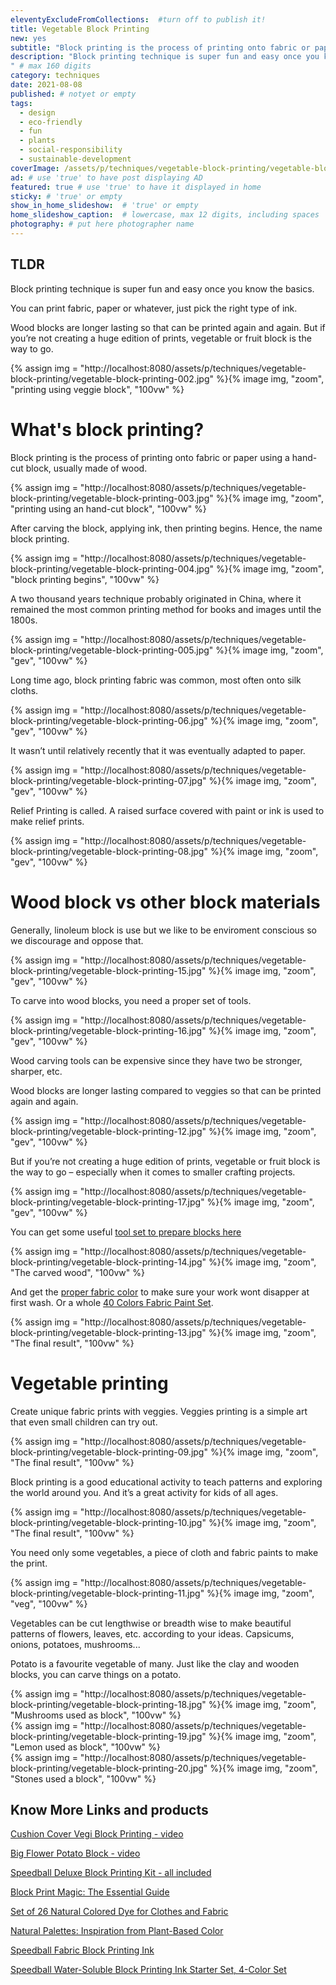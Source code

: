 ```yaml
---
eleventyExcludeFromCollections:  #turn off to publish it!
title: Vegetable Block Printing
new: yes
subtitle: "Block printing is the process of printing onto fabric or paper using a hand-cut block, usually made of wood. Carve the block, apply ink and the printing fun begins."
description: "Block printing technique is super fun and easy once you know the basics. You can print fabric, paper or whatever, just pick the right type of ink.
" # max 160 digits
category: techniques
date: 2021-08-08
published: # notyet or empty
tags:
  - design
  - eco-friendly
  - fun
  - plants
  - social-responsibility
  - sustainable-development
coverImage: /assets/p/techniques/vegetable-block-printing/vegetable-block-printing.jpg
ad: # use 'true' to have post displaying AD
featured: true # use 'true' to have it displayed in home
sticky: # 'true' or empty
show_in_home_slideshow:  # 'true' or empty
home_slideshow_caption:  # lowercase, max 12 digits, including spaces
photography: # put here photographer name
---
```


<div class="tldr">

## TLDR

Block printing technique is super fun and easy once you know the basics.

You can print fabric, paper or whatever, just pick the right type of ink.

Wood blocks are longer lasting so that can be printed again and again. But if you’re not creating a huge edition of prints, vegetable or fruit block is the way to go.

</div>

<div>
{% assign img = "http://localhost:8080/assets/p/techniques/vegetable-block-printing/vegetable-block-printing-002.jpg" %}{% image img, "zoom", "printing using veggie block", "100vw" %}
</div>

# What's block printing?

Block printing is the process of printing onto fabric or paper using a hand-cut block, usually made of wood.

<div>
{% assign img = "http://localhost:8080/assets/p/techniques/vegetable-block-printing/vegetable-block-printing-003.jpg" %}{% image img, "zoom", "printing using an hand-cut block", "100vw" %}
</div>

After carving the block, applying ink, then printing begins. Hence, the name block printing.

<div>
{% assign img = "http://localhost:8080/assets/p/techniques/vegetable-block-printing/vegetable-block-printing-004.jpg" %}{% image img, "zoom", "block printing begins", "100vw" %}
</div>

A two thousand years technique probably originated in China, where it remained the most common printing method for books and images until the 1800s.

<div>
{% assign img = "http://localhost:8080/assets/p/techniques/vegetable-block-printing/vegetable-block-printing-005.jpg" %}{% image img, "zoom", "gev", "100vw" %}
</div>

Long time ago, block printing fabric was common, most often onto silk cloths.

<div>
{% assign img = "http://localhost:8080/assets/p/techniques/vegetable-block-printing/vegetable-block-printing-06.jpg" %}{% image img, "zoom", "gev", "100vw" %}
</div>

It wasn’t until relatively recently that it was eventually adapted to paper.

<div>
{% assign img = "http://localhost:8080/assets/p/techniques/vegetable-block-printing/vegetable-block-printing-07.jpg" %}{% image img, "zoom", "gev", "100vw" %}
</div>

Relief Printing is called. A raised surface covered with paint or ink is used to make relief prints.

<div>
{% assign img = "http://localhost:8080/assets/p/techniques/vegetable-block-printing/vegetable-block-printing-08.jpg" %}{% image img, "zoom", "gev", "100vw" %}
</div>

# Wood block vs other block materials

Generally, linoleum block is use but we like to be enviroment conscious so we discourage and oppose that.

<div>
{% assign img = "http://localhost:8080/assets/p/techniques/vegetable-block-printing/vegetable-block-printing-15.jpg" %}{% image img, "zoom", "gev", "100vw" %}
</div>

To carve into wood blocks, you need a proper set of tools.

<div>
{% assign img = "http://localhost:8080/assets/p/techniques/vegetable-block-printing/vegetable-block-printing-16.jpg" %}{% image img, "zoom", "gev", "100vw" %}
</div>

Wood carving tools can be expensive since they have two be stronger, sharper, etc.

Wood blocks are longer lasting compared to veggies so that can be printed again and again.

<div>
{% assign img = "http://localhost:8080/assets/p/techniques/vegetable-block-printing/vegetable-block-printing-12.jpg" %}{% image img, "zoom", "gev", "100vw" %}
</div>

But if you’re not creating a huge edition of prints, vegetable or fruit block is the way to go – especially when it comes to smaller crafting projects.

<div>
{% assign img = "http://localhost:8080/assets/p/techniques/vegetable-block-printing/vegetable-block-printing-17.jpg" %}{% image img, "zoom", "gev", "100vw" %}
</div>

You can get some useful [tool set to prepare blocks here](https://amzn.to/3ALAQer)

<div>
{% assign img = "http://localhost:8080/assets/p/techniques/vegetable-block-printing/vegetable-block-printing-14.jpg" %}{% image img, "zoom", "The carved wood", "100vw" %}
</div>

And get the [proper fabric color](https://amzn.to/3iMm9Sg) to make sure your work wont disapper at first wash. Or a whole [40 Colors Fabric Paint Set](https://amzn.to/3CN7vC4).

<div>
{% assign img = "http://localhost:8080/assets/p/techniques/vegetable-block-printing/vegetable-block-printing-13.jpg" %}{% image img, "zoom", "The final result", "100vw" %}
</div>

# Vegetable printing

Create unique fabric prints with veggies. Veggies printing is a simple art that even small children can try out.

<div>
{% assign img = "http://localhost:8080/assets/p/techniques/vegetable-block-printing/vegetable-block-printing-09.jpg" %}{% image img, "zoom", "The final result", "100vw" %}
</div>

Block printing is a good educational activity to teach patterns and exploring the world around you. And it’s a great activity for kids of all ages.

<div>
{% assign img = "http://localhost:8080/assets/p/techniques/vegetable-block-printing/vegetable-block-printing-10.jpg" %}{% image img, "zoom", "The final result", "100vw" %}
</div>

You need only some vegetables, a piece of cloth and fabric paints to make the print.

<div>
{% assign img = "http://localhost:8080/assets/p/techniques/vegetable-block-printing/vegetable-block-printing-11.jpg" %}{% image img, "zoom", "veg", "100vw" %}
</div>

Vegetables can be cut lengthwise or breadth wise to make beautiful patterns of flowers, leaves, etc. according to your ideas. Capsicums, onions, potatoes, mushrooms...

Potato is a favourite vegetable of many. Just like the clay and wooden blocks, you can carve things on a potato.

<div>
{% assign img = "http://localhost:8080/assets/p/techniques/vegetable-block-printing/vegetable-block-printing-18.jpg" %}{% image img, "zoom", "Mushrooms used as block", "100vw" %}
</div>

<div>
{% assign img = "http://localhost:8080/assets/p/techniques/vegetable-block-printing/vegetable-block-printing-19.jpg" %}{% image img, "zoom", "Lemon used as block", "100vw" %}
</div>

<div>
{% assign img = "http://localhost:8080/assets/p/techniques/vegetable-block-printing/vegetable-block-printing-20.jpg" %}{% image img, "zoom", "Stones used a block", "100vw" %}
</div>

## Know More Links and products

[Cushion Cover Vegi Block Printing - video](https://youtu.be/gYfxiu1r2Qc)

[Big Flower Potato Block - video](https://youtu.be/ONbVP7p9hS8)

[Speedball Deluxe Block Printing Kit - all included](https://amzn.to/3yO3omH)

[Block Print Magic: The Essential Guide](https://amzn.to/2VOExkK)

[Set of 26 Natural Colored Dye for Clothes and Fabric](https://amzn.to/3mgPneb)

[Natural Palettes: Inspiration from Plant-Based Color](https://amzn.to/37IC79C)

[Speedball Fabric Block Printing Ink](https://amzn.to/3jXcvey)

[Speedball Water-Soluble Block Printing Ink Starter Set, 4-Color Set](https://amzn.to/3yLt83h)
